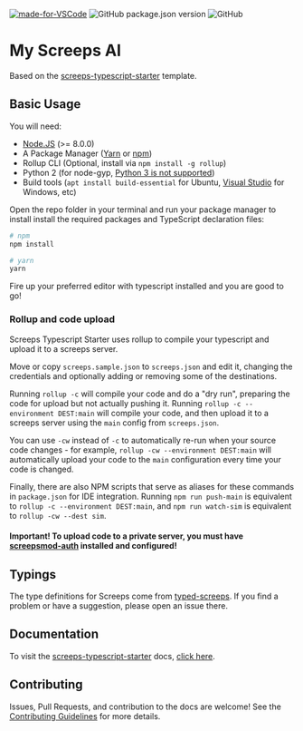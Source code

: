 [![made-for-VSCode](https://img.shields.io/badge/Made%20for-VSCode-1f425f.svg)](https://code.visualstudio.com/)
![GitHub package.json version](https://img.shields.io/github/package-json/v/barthogenes/screeps-b-ai)
![GitHub](https://img.shields.io/github/license/barthogenes/screeps-b-ai)

# My Screeps AI

Based on the [screeps-typescript-starter](https://github.com/screepers/screeps-typescript-starter) template.

## Basic Usage

You will need:

 - [Node.JS](https://nodejs.org/en/download) (>= 8.0.0)
 - A Package Manager ([Yarn](https://yarnpkg.com/en/docs/getting-started) or [npm](https://docs.npmjs.com/getting-started/installing-node))
 - Rollup CLI (Optional, install via `npm install -g rollup`)
 - Python 2 (for node-gyp, [Python 3 is not supported](https://github.com/nodejs/node-gyp/issues/193))
 - Build tools (`apt install build-essential` for Ubuntu, [Visual Studio](https://www.visualstudio.com/vs/) for Windows, etc)

Open the repo folder in your terminal and run your package manager to install install the required packages and TypeScript declaration files:

```bash
# npm
npm install

# yarn
yarn
```

Fire up your preferred editor with typescript installed and you are good to go!

### Rollup and code upload

Screeps Typescript Starter uses rollup to compile your typescript and upload it to a screeps server.

Move or copy `screeps.sample.json` to `screeps.json` and edit it, changing the credentials and optionally adding or removing some of the destinations.

Running `rollup -c` will compile your code and do a "dry run", preparing the code for upload but not actually pushing it. Running `rollup -c --environment DEST:main` will compile your code, and then upload it to a screeps server using the `main` config from `screeps.json`.

You can use `-cw` instead of `-c` to automatically re-run when your source code changes - for example, `rollup -cw --environment DEST:main` will automatically upload your code to the `main` configuration every time your code is changed.

Finally, there are also NPM scripts that serve as aliases for these commands in `package.json` for IDE integration. Running `npm run push-main` is equivalent to `rollup -c --environment DEST:main`, and `npm run watch-sim` is equivalent to `rollup -cw --dest sim`.

#### Important! To upload code to a private server, you must have [screepsmod-auth](https://github.com/ScreepsMods/screepsmod-auth) installed and configured!

## Typings

The type definitions for Screeps come from [typed-screeps](https://github.com/screepers/typed-screeps). If you find a problem or have a suggestion, please open an issue there.

## Documentation

To visit the [screeps-typescript-starter](https://github.com/screepers/screeps-typescript-starter) docs, [click here](https://screepers.gitbooks.io/screeps-typescript-starter/).

## Contributing

Issues, Pull Requests, and contribution to the docs are welcome! See the [Contributing Guidelines](CONTRIBUTING.md) for more details.
